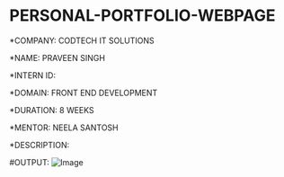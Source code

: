 # PERSONAL-PORTFOLIO-WEBPAGE

*COMPANY: CODTECH IT SOLUTIONS

*NAME: PRAVEEN SINGH

*INTERN ID: 

*DOMAIN: FRONT END DEVELOPMENT

*DURATION: 8 WEEKS

*MENTOR: NEELA SANTOSH

*DESCRIPTION: 

#OUTPUT:
![Image](https://github.com/user-attachments/assets/9622430c-0d74-4ad5-9213-7b723df81e9e)

